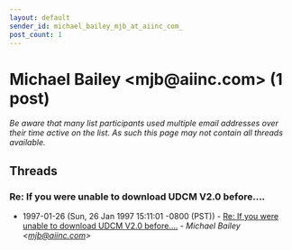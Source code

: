 ```yaml
---
layout: default
sender_id: michael_bailey_mjb_at_aiinc_com_
post_count: 1
---
```


# Michael Bailey <mjb<span>@</span>aiinc.com> (1 post)

_Be aware that many list participants used multiple email addresses over their time active on the list. As such this page may not contain all threads available._

## Threads

### Re: If you were unable to download UDCM V2.0 before....
+ 1997-01-26 (Sun, 26 Jan 1997 15:11:01 -0800 (PST)) - [Re: If you were unable to download UDCM V2.0 before....](/archive/1997/01/9e136a462e5cbc5d2276aac4b2c0d32b09872357b86571769a4c5afffdb9ec9e) - _Michael Bailey \<mjb@aiinc.com\>_

